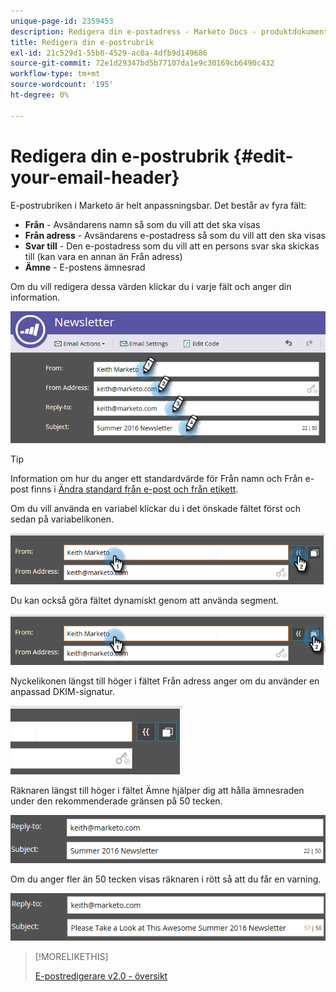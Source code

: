 ```yaml
---
unique-page-id: 2359453
description: Redigera din e-postadress - Marketo Docs - produktdokumentation
title: Redigera din e-postrubrik
exl-id: 21c529d1-55b0-4529-ac0a-4dfb9d149686
source-git-commit: 72e1d29347bd5b77107da1e9c30169cb6490c432
workflow-type: tm+mt
source-wordcount: '195'
ht-degree: 0%

---
```


# Redigera din e-postrubrik {#edit-your-email-header}

E-postrubriken i Marketo är helt anpassningsbar. Det består av fyra fält:

* **Från** - Avsändarens namn så som du vill att det ska visas
* **Från adress** - Avsändarens e-postadress så som du vill att den ska visas
* **Svar till** - Den e-postadress som du vill att en persons svar ska skickas till (kan vara en annan än Från adress)
* **Ämne** - E-postens ämnesrad

Om du vill redigera dessa värden klickar du i varje fält och anger din information.

![](assets/one-3.png)

>[!TIP]
>
>Information om hur du anger ett standardvärde för Från namn och Från e-post finns i [Ändra standard från e-post och från etikett](/help/marketo/product-docs/administration/email-setup/change-the-default-from-email-and-from-label.md).

Om du vill använda en variabel klickar du i det önskade fältet först och sedan på variabelikonen.

![](assets/two-3.png)

Du kan också göra fältet dynamiskt genom att använda segment.

![](assets/three-2.png)

Nyckelikonen längst till höger i fältet Från adress anger om du använder en anpassad DKIM-signatur.

![](assets/four-2.png)

Räknaren längst till höger i fältet Ämne hjälper dig att hålla ämnesraden under den rekommenderade gränsen på 50 tecken.

![](assets/five-1.png)

Om du anger fler än 50 tecken visas räknaren i rött så att du får en varning.

![](assets/six-1.png)

>[!MORELIKETHIS]
>
>[E-postredigerare v2.0 - översikt](/help/marketo/product-docs/email-marketing/general/email-editor-2/email-editor-v2-0-overview.md)

